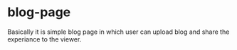 # blog-page
Basically it is simple blog page in which user can upload blog and share the experiance to the viewer.
